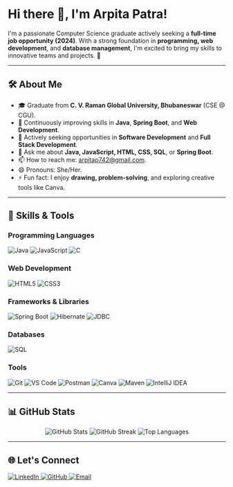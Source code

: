 # Hi there 👋, I'm Arpita Patra!  

I'm a passionate Computer Science graduate actively seeking a **full-time job opportunity (2024)**. With a strong foundation in **programming, web development**, and **database management**, I'm excited to bring my skills to innovative teams and projects. 🚀  

---

## 🛠️ About Me  

- 🎓 Graduate from **C. V. Raman Global University, Bhubaneswar** (CSE @ CGU).  
- 🌱 Continuously improving skills in **Java**, **Spring Boot**, and **Web Development**.  
- 🔭 Actively seeking opportunities in **Software Development** and **Full Stack Development**.  
- 💬 Ask me about **Java, JavaScript, HTML, CSS, SQL**, or **Spring Boot**.  
- 📫 How to reach me: [arpitap742@gmail.com](mailto:arpitap742@gmail.com).  
- 😄 Pronouns: She/Her.  
- ⚡ Fun fact: I enjoy **drawing, problem-solving**, and exploring creative tools like Canva.  

---

## 🚀 Skills & Tools  

### **Programming Languages**  
<p align="left">  
  <img src="https://img.shields.io/badge/Java-%23ED8B00.svg?style=for-the-badge&logo=openjdk&logoColor=white" alt="Java" />  
  <img src="https://img.shields.io/badge/JavaScript-%23F7DF1E.svg?style=for-the-badge&logo=javascript&logoColor=black" alt="JavaScript" />  
  <img src="https://img.shields.io/badge/C-%2300599C.svg?style=for-the-badge&logo=c&logoColor=white" alt="C" />  
</p>  

### **Web Development**  
<p align="left">  
  <img src="https://img.shields.io/badge/HTML5-%23E34F26.svg?style=for-the-badge&logo=html5&logoColor=white" alt="HTML5" />  
  <img src="https://img.shields.io/badge/CSS3-%231572B6.svg?style=for-the-badge&logo=css3&logoColor=white" alt="CSS3" />  
</p>  

### **Frameworks & Libraries**  
<p align="left">  
  <img src="https://img.shields.io/badge/SpringBoot-%236DB33F.svg?style=for-the-badge&logo=spring&logoColor=white" alt="Spring Boot" />  
  <img src="https://img.shields.io/badge/Hibernate-%23914F27.svg?style=for-the-badge&logo=hibernate&logoColor=white" alt="Hibernate" />  
  <img src="https://img.shields.io/badge/JDBC-%23323330.svg?style=for-the-badge&logoColor=white" alt="JDBC" />  
</p>  

### **Databases**  
<p align="left">  
  <img src="https://img.shields.io/badge/SQL-%230074D9.svg?style=for-the-badge&logo=databricks&logoColor=white" alt="SQL" />  
</p>  

### **Tools**  
<p align="left">  
  <img src="https://img.shields.io/badge/Git-%23F05033.svg?style=for-the-badge&logo=git&logoColor=white" alt="Git" />  
  <img src="https://img.shields.io/badge/VS%20Code-%23007ACC.svg?style=for-the-badge&logo=visual-studio-code&logoColor=white" alt="VS Code" />  
  <img src="https://img.shields.io/badge/Postman-%23FF6C37.svg?style=for-the-badge&logo=postman&logoColor=white" alt="Postman" />  
  <img src="https://img.shields.io/badge/Canva-%2300C4CC.svg?style=for-the-badge&logo=canva&logoColor=white" alt="Canva" />  
  <img src="https://img.shields.io/badge/Maven-%23C71A36.svg?style=for-the-badge&logo=apache-maven&logoColor=white" alt="Maven" />  
  <img src="https://img.shields.io/badge/IntelliJ%20IDEA-%23000000.svg?style=for-the-badge&logo=intellij-idea&logoColor=white" alt="IntelliJ IDEA" />  
</p>  

---

## 📊 GitHub Stats  

<p align="center">  
  <img src="https://github-readme-stats.vercel.app/api?username=arpitaa20&show_icons=true&theme=radical" alt="GitHub Stats" />  
  <img src="https://github-readme-streak-stats.herokuapp.com/?user=arpitaa20&theme=radical" alt="GitHub Streak" />  
  <img src="https://github-readme-stats.vercel.app/api/top-langs/?username=arpitaa20&layout=compact&theme=radical" alt="Top Languages" />  
</p>  

---

## 🌐 Let's Connect  

<p align="left">  
  <a href="https://www.linkedin.com/in/patra-arpita/" target="_blank">  
    <img src="https://img.shields.io/badge/LinkedIn-%230077B5.svg?style=for-the-badge&logo=linkedin&logoColor=white" alt="LinkedIn" />  
  </a>  
  <a href="https://github.com/arpitaa20" target="_blank">  
    <img src="https://img.shields.io/badge/GitHub-%23121011.svg?style=for-the-badge&logo=github&logoColor=white" alt="GitHub" />  
  </a>  
  <a href="mailto:arpitap742@gmail.com">  
    <img src="https://img.shields.io/badge/Email-D14836?style=for-the-badge&logo=gmail&logoColor=white" alt="Email" />  
  </a>  
</p>  
